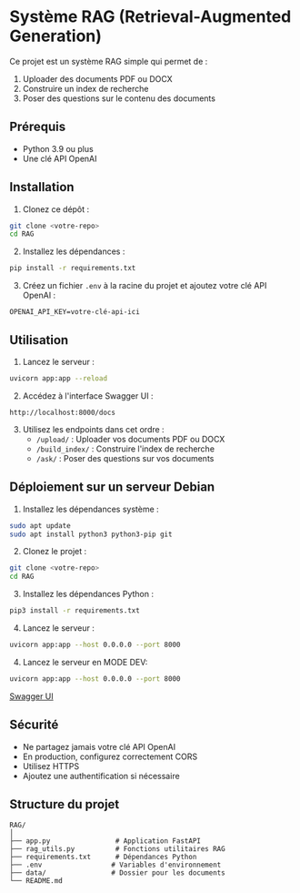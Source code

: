 # Système RAG (Retrieval-Augmented Generation)

Ce projet est un système RAG simple qui permet de :
1. Uploader des documents PDF ou DOCX
2. Construire un index de recherche
3. Poser des questions sur le contenu des documents

## Prérequis

- Python 3.9 ou plus
- Une clé API OpenAI

## Installation

1. Clonez ce dépôt :
```bash
git clone <votre-repo>
cd RAG
```

2. Installez les dépendances :
```bash
pip install -r requirements.txt
```

3. Créez un fichier `.env` à la racine du projet et ajoutez votre clé API OpenAI :
```
OPENAI_API_KEY=votre-clé-api-ici
```

## Utilisation

1. Lancez le serveur :
```bash
uvicorn app:app --reload
```

2. Accédez à l'interface Swagger UI :
```
http://localhost:8000/docs
```

3. Utilisez les endpoints dans cet ordre :
   - `/upload/` : Uploader vos documents PDF ou DOCX
   - `/build_index/` : Construire l'index de recherche
   - `/ask/` : Poser des questions sur vos documents

## Déploiement sur un serveur Debian

1. Installez les dépendances système :
```bash
sudo apt update
sudo apt install python3 python3-pip git
```

2. Clonez le projet :
```bash
git clone <votre-repo>
cd RAG
```

3. Installez les dépendances Python :
```bash
pip3 install -r requirements.txt
```

4. Lancez le serveur :
```bash
uvicorn app:app --host 0.0.0.0 --port 8000
```
4. Lancez le serveur en MODE DEV:
```bash
uvicorn app:app --host 0.0.0.0 --port 8000
```


[Swagger UI](http://localhost:8000/docs)


## Sécurité

- Ne partagez jamais votre clé API OpenAI
- En production, configurez correctement CORS
- Utilisez HTTPS
- Ajoutez une authentification si nécessaire

## Structure du projet

```
RAG/
│
├── app.py                # Application FastAPI
├── rag_utils.py          # Fonctions utilitaires RAG
├── requirements.txt      # Dépendances Python
├── .env                 # Variables d'environnement
├── data/                # Dossier pour les documents
└── README.md
``` 